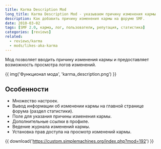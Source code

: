 ```yaml
---
title: Karma Description Mod
long_title: Karma Description Mod - указываем причину изменения кармы
description: Как добавить причину изменения кармы на форуме SMF.
date: 2010-03-02
tags: [SMF 2.0, карма, лог, пользователи, репутация, статистика]
categories: [reviews]
related:
  - reviews/karma
  - mods/likes-aka-karma
---
```


Мод позволяет вводить причину изменения кармы и предоставляет возможность просмотра логов изменений.

<!-- more -->

{{ img('Функционал мода', 'karma_description.png') }}

## Особенности

* Множество настроек.
* Вывод информации об изменении кармы на главной странице форума (раздел статистики).
* Поле для указания причины изменения кармы.
* Дополнительные ссылки в профиле.
* Ведение журнала изменений кармы.
* Установка прав доступа на просмотр изменений кармы.

{{ download('https://custom.simplemachines.org/index.php?mod=192') }}

